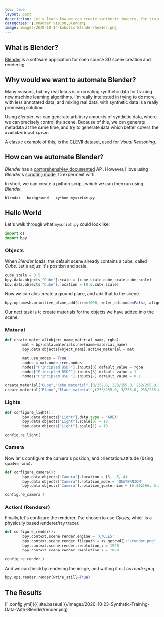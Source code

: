 ```yaml
---
toc: true
layout: post
description: Let's learn how we can create synthetic imagery, for training machine learning models.
categories: [Computer Vision,Blender]
image: images/2020-10-14-Robotic-Blender/header.png
---
```


What is Blender?
-------------

[Blender](https://www.blender.org/) is a software application for open source 3D scene creation and rendering. 

Why would we want to automate Blender?
-------------
Many reasons, but my real focus is on creating synthetic data for training new machine learning algorithms. I'm really interested in trying to do more, with less annotated data, and mixing real data, with synthetic data is a really promising solution. 

Using *Blender*, we can generate arbitrary amounts of synthetic data, where we can precisely control the scene. Because of this, we can generate metadata at the same time, and try to generate data which better covers the available input space. 

A classic example of this, is the [CLEVR](https://github.com/facebookresearch/clevr-dataset-gen) dataset, used for *Visual Reasoning*.

How can we automate Blender?
-------------
*Blender* has a [comprehensivley documented](https://docs.blender.org/api/current/index.html) API. However, I love using *Blender*'s [scripting mode](https://www.youtube.com/watch?v=5e56gdHZtB0), to experment with.

In short, we can create a python script, which we can then run using *Blender*.

`blender --background --python myscript.py`

Hello World 
-------------

Let's walk through what `myscript.py` 
could look like:

```python
import os
import bpy
```

### Objects

When *Blender* loads, the default scene already contains a cube, called *Cube*. 
Let's adjust it's position and scale.

```python 
cube_scale = 0.5
bpy.data.objects["Cube"].scale = (cube_scale,cube_scale,cube_scale)
bpy.data.objects["Cube"].location = (0,0,cube_scale)
```

Now we can alos create a ground plane, and add that to the scene.
```python 
bpy.ops.mesh.primitive_plane_add(size=1000, enter_editmode=False, align='WORLD', location=(0, 0, 0), scale=(1, 1, 1))
```


Our next task is to create materials for the objects we have added into the scene. 

### Material

```python
def create_material(object_name,material_name, rgba):
        mat = bpy.data.materials.new(name=material_name)
        bpy.data.objects[object_name].active_material = mat
        
        mat.use_nodes = True
        nodes = mat.node_tree.nodes
        nodes["Principled BSDF"].inputs[0].default_value = rgba
        nodes["Principled BSDF"].inputs[5].default_value = 1
        nodes["Principled BSDF"].inputs[7].default_value = 0.1

```

```python 
create_material("Cube","Cube_material",(3/255.0, 223/255.0, 252/255.0,1))
create_material("Plane","Plane_material",(252/255.0, 3/255.0, 235/255.0,1))
```


### Lights

```python
def configure_light():
        bpy.data.objects["Light"].data.type = 'AREA'
        bpy.data.objects["Light"].scale[0] = 10
        bpy.data.objects["Light"].scale[1] = 10

configure_light()
```

### Camera

Now let's configure the camera's position, and orientation/attitude (Using quaternions).

```python
def configure_camera():
        bpy.data.objects["Camera"].location = (5, -5, 4)
        bpy.data.objects["Camera"].rotation_mode = 'QUATERNION'
        bpy.data.objects["Camera"].rotation_quaternion = (0.892399, 0.369644, 0.099046, 0.239118_

configure_camera()
```


### Action! (Renderer)

Finally, let's configure the renderer. I've chosen to use *Cycles*, which is a physically based renderer/ray tracer.

```python 
def configure_render():
        bpy.context.scene.render.engine = 'CYCLES'
        bpy.context.scene.render.filepath = os.getcwd()+"/render.png"
        bpy.context.scene.render.resolution_x = 1920
        bpy.context.scene.render.resolution_y = 1080

configure_render()
```

And we can finish by rendering the image, and writing it out as *render.png*.

```python 
bpy.ops.render.render(write_still=True)
```


The Results
-------------

![_config.yml]({{ site.baseurl }}/images/2020-10-23-Synthetic-Training-Data-With-Blender/render.png)


